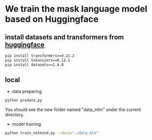 # We train the mask language model based on Huggingface

## install datasets and transformers from [huggingface](https://github.com/huggingface/transformers)

```bash
pip install transformers==4.21.2
pip install tokenizers==0.12.1
pip install datasets==2.4.0
```

## local

* data preparing
```bash
python predata.py
```
You should see the new folder named "data_mlm" under the current directory.


* model training
```bash
python train_netmind.py --data="./data_mlm"
```






        








